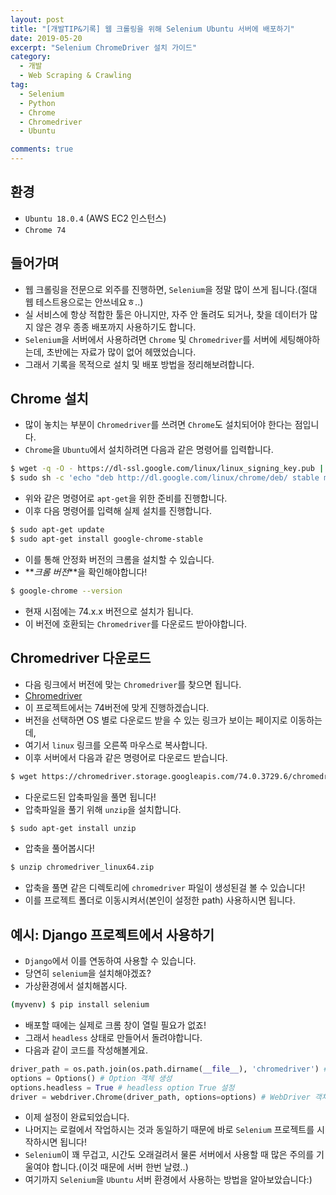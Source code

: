 ```yaml
---
layout: post
title: "[개발TIP&기록] 웹 크롤링을 위해 Selenium Ubuntu 서버에 배포하기"
date: 2019-05-20
excerpt: "Selenium ChromeDriver 설치 가이드"
category:
  - 개발
  - Web Scraping & Crawling
tag:
  - Selenium
  - Python
  - Chrome
  - Chromedriver
  - Ubuntu

comments: true
---
```


## 환경

- `Ubuntu 18.0.4` (AWS EC2 인스턴스)
- `Chrome 74`

## 들어가며

- 웹 크롤링을 전문으로 외주를 진행하면, `Selenium`을 정말 많이 쓰게 됩니다.(절대 웹 테스트용으로는 안쓰네요ㅎ..)
- 실 서비스에 항상 적합한 툴은 아니지만, 자주 안 돌려도 되거나, 찾을 데이터가 많지 않은 경우 종종 배포까지 사용하기도 합니다.
- `Selenium`을 서버에서 사용하려면 `Chrome` 및 `Chromedriver`를 서버에 세팅해야하는데, 초반에는 자료가 많이 없어 헤맸었습니다.
- 그래서 기록을 목적으로 설치 및 배포 방법을 정리해보려합니다.

## Chrome 설치

- 많이 놓치는 부분이 `Chromedriver`를 쓰려면 `Chrome`도 설치되어야 한다는 점입니다.
- `Chrome`을 `Ubuntu`에서 설치하려면 다음과 같은 명령어를 입력합니다.

```bash
$ wget -q -O - https://dl-ssl.google.com/linux/linux_signing_key.pub | sudo apt-key add -
$ sudo sh -c 'echo "deb http://dl.google.com/linux/chrome/deb/ stable main" >> /etc/apt/sources.list.d/google-chrome.list'
```

- 위와 같은 명령어로 `apt-get`을 위한 준비를 진행합니다.
- 이후 다음 명령어를 입력해 실제 설치를 진행합니다.

```bash
$ sudo apt-get update
$ sudo apt-get install google-chrome-stable
```

- 이를 통해 안정화 버전의 크롬을 설치할 수 있습니다.
- **_크롬 버전_**을 확인해야합니다!

```bash
$ google-chrome --version
```

- 현재 시점에는 74.x.x 버전으로 설치가 됩니다.
- 이 버전에 호환되는 `Chromedriver`를 다운로드 받아야합니다.

## Chromedriver 다운로드

- 다음 링크에서 버전에 맞는 `Chromedriver`를 찾으면 됩니다.
- [Chromedriver](http://chromedriver.chromium.org/downloads)
- 이 프로젝트에서는 74버전에 맞게 진행하겠습니다.
- 버전을 선택하면 OS 별로 다운로드 받을 수 있는 링크가 보이는 페이지로 이동하는데,
- 여기서 `linux` 링크를 오른쪽 마우스로 복사합니다.
- 이후 서버에서 다음과 같은 명령어로 다운로드 받습니다.

```bash
$ wget https://chromedriver.storage.googleapis.com/74.0.3729.6/chromedriver_linux64.zip
```

- 다운로드된 압축파일을 풀면 됩니다!
- 압축파일을 풀기 위해 `unzip`을 설치합니다.

```bash
$ sudo apt-get install unzip
```

- 압축을 풀어봅시다!

```bash
$ unzip chromedriver_linux64.zip
```

- 압축을 풀면 같은 디렉토리에 `chromedriver` 파일이 생성된걸 볼 수 있습니다!
- 이를 프로젝트 폴더로 이동시켜서(본인이 설정한 path) 사용하시면 됩니다.

## 예시: Django 프로젝트에서 사용하기

- `Django`에서 이를 연동하여 사용할 수 있습니다.
- 당연히 `selenium`을 설치해야겠죠?
- 가상환경에서 설치해봅시다.

```bash
(myvenv) $ pip install selenium
```

- 배포할 때에는 실제로 크롬 창이 열릴 필요가 없죠!
- 그래서 `headless` 상태로 만들어서 돌려야합니다.
- 다음과 같이 코드를 작성해볼게요.

```python
driver_path = os.path.join(os.path.dirname(__file__), 'chromedriver') # Chromedriver Path 가져오기
options = Options() # Option 객체 생성
options.headless = True # headless option True 설정
driver = webdriver.Chrome(driver_path, options=options) # WebDriver 객체 생성
```

- 이제 설정이 완료되었습니다.
- 나머지는 로컬에서 작업하시는 것과 동일하기 때문에 바로 `Selenium` 프로젝트를 시작하시면 됩니다!
- `Selenium`이 꽤 무겁고, 시간도 오래걸려서 물론 서버에서 사용할 때 많은 주의를 기울여야 합니다.(이것 때문에 서버 한번 날렸..)
- 여기까지 `Selenium`을 `Ubuntu` 서버 환경에서 사용하는 방법을 알아보았습니다:)
